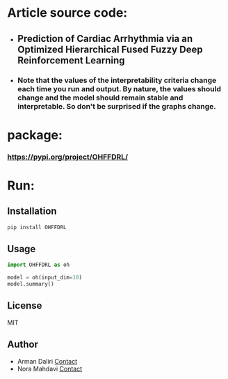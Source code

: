# Article source code:
- ## Prediction of Cardiac Arrhythmia via an Optimized Hierarchical Fused Fuzzy Deep Reinforcement Learning
- ### Note that the values ​​of the interpretability criteria change each time you run and output. By nature, the values ​​should change and the model should remain stable and interpretable. So don't be surprised if the graphs change.
# package:
### https://pypi.org/project/OHFFDRL/

# Run: 
## Installation
```bash
pip install OHFFDRL
```

## Usage
```python
import OHFFDRL as oh

model = oh(input_dim=10)
model.summary()
```

## License
MIT

## Author
- Arman Daliri [Contact](mailto:daliriwork2@gmail.com)
- Nora Mahdavi [Contact](mailto:noramahdvi@gmail.com)
